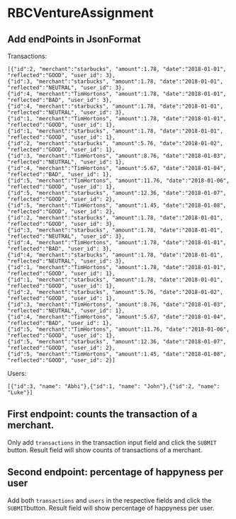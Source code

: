 # RBCVentureAssignment
## Add endPoints in JsonFormat
Transactions:
```
[{"id":2, "merchant":"starbucks", "amount":1.78, "date":"2018-01-01", "reflected":"GOOD", "user_id": 3},
{"id":3, "merchant":"starbucks", "amount":1.78, "date":"2018-01-01", "reflected":"NEUTRAL", "user_id": 3},
{"id":4, "merchant":"TimHortons", "amount":1.78, "date":"2018-01-01", "reflected":"BAD", "user_id": 3},
{"id":4, "merchant":"starbucks", "amount":1.78, "date":"2018-01-01", "reflected":"NEUTRAL", "user_id": 3},
{"id":1, "merchant":"TimHortons", "amount":1.78, "date":"2018-01-01", "reflected":"GOOD", "user_id": 1},
{"id":1, "merchant":"starbucks", "amount":1.78, "date":"2018-01-01", "reflected":"GOOD", "user_id": 1},
{"id":2, "merchant":"starbucks", "amount":5.76, "date":"2018-01-02", "reflected":"GOOD", "user_id": 1},
{"id":3, "merchant":"TimHortons", "amount":8.76, "date":"2018-01-03", "reflected":"NEUTRAL", "user_id": 1},
{"id":4, "merchant":"TimHortons", "amount":5.67, "date":"2018-01-04", "reflected":"BAD", "user_id": 1},
{"id":5, "merchant":"TimHortons", "amount":11.76, "date":"2018-01-06", "reflected":"GOOD", "user_id": 1},
{"id":5, "merchant":"starbucks", "amount":12.36, "date":"2018-01-07", "reflected":"GOOD", "user_id": 2},
{"id":5, "merchant":"TimHortons", "amount":1.45, "date":"2018-01-08", "reflected":"GOOD", "user_id": 2},
{"id":2, "merchant":"starbucks", "amount":1.78, "date":"2018-01-01", "reflected":"GOOD", "user_id": 3},
{"id":3, "merchant":"starbucks", "amount":1.78, "date":"2018-01-01", "reflected":"NEUTRAL", "user_id": 3},
{"id":4, "merchant":"TimHortons", "amount":1.78, "date":"2018-01-01", "reflected":"BAD", "user_id": 3},
{"id":4, "merchant":"starbucks", "amount":1.78, "date":"2018-01-01", "reflected":"NEUTRAL", "user_id": 3},
{"id":1, "merchant":"TimHortons", "amount":1.78, "date":"2018-01-01", "reflected":"GOOD", "user_id": 1},
{"id":1, "merchant":"starbucks", "amount":1.78, "date":"2018-01-01", "reflected":"GOOD", "user_id": 1},
{"id":2, "merchant":"starbucks", "amount":5.76, "date":"2018-01-02", "reflected":"GOOD", "user_id": 1},
{"id":3, "merchant":"TimHortons", "amount":8.76, "date":"2018-01-03", "reflected":"NEUTRAL", "user_id": 1},
{"id":4, "merchant":"TimHortons", "amount":5.67, "date":"2018-01-04", "reflected":"BAD", "user_id": 1},
{"id":5, "merchant":"TimHortons", "amount":11.76, "date":"2018-01-06", "reflected":"GOOD", "user_id": 1},
{"id":5, "merchant":"starbucks", "amount":12.36, "date":"2018-01-07", "reflected":"GOOD", "user_id": 2},
{"id":5, "merchant":"TimHortons", "amount":1.45, "date":"2018-01-08", "reflected":"GOOD", "user_id": 2}]
```
Users:
```
[{"id":3, "name": "Abhi"},{"id":1, "name": "John"},{"id":2, "name": "Luke"}]
```

## First endpoint: counts the transaction of a merchant.
  Only add `transactions` in the transaction input field and click the `SUBMIT` button.
	Result field will show counts of transactions of a merchant.
	
## Second endpoint: percentage of happyness per user
  Add both `transactions` and `users` in the respective fields and click the `SUBMIT`button.
	Result field will show  percentage of happyness per user.
